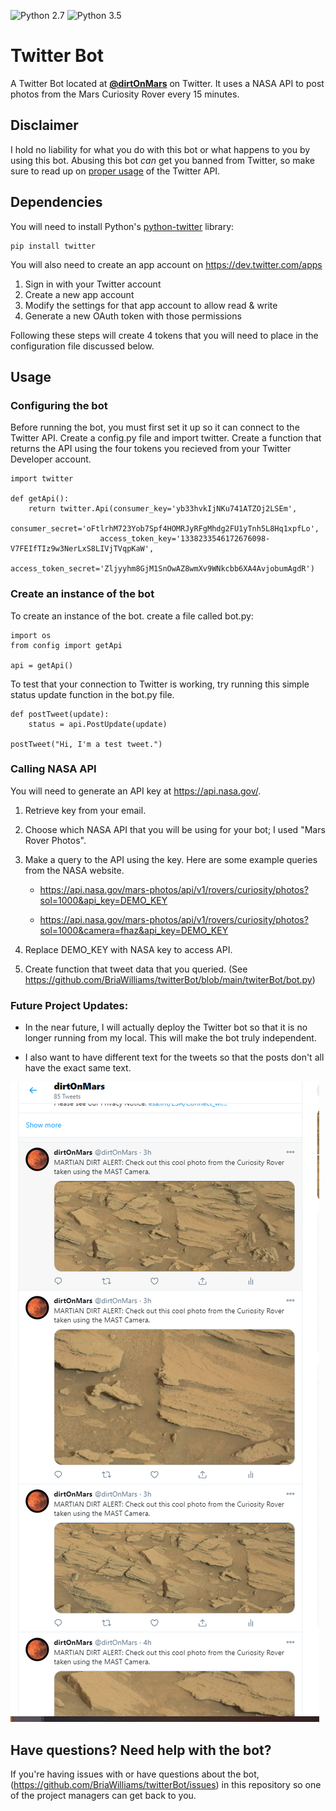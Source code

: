 ![Python 2.7](https://img.shields.io/badge/python-2.7-blue.svg)
![Python 3.5](https://img.shields.io/badge/python-3.5-blue.svg)


# Twitter Bot

A Twitter Bot located at <a href="twitter.com/dirtOnMars"><b>@dirtOnMars</b></a> on Twitter. It uses a NASA API to post photos from the Mars Curiosity Rover every 15 minutes.

## Disclaimer

I hold no liability for what you do with this bot or what happens to you by using this bot. Abusing this bot *can* get you banned from Twitter, so make sure to read up on [proper usage](https://support.twitter.com/articles/76915-automation-rules-and-best-practices) of the Twitter API.

## Dependencies

You will need to install Python's [python-twitter](https://github.com/sixohsix/twitter/) library:

    pip install twitter

You will also need to create an app account on https://dev.twitter.com/apps

1. Sign in with your Twitter account
2. Create a new app account
3. Modify the settings for that app account to allow read & write
4. Generate a new OAuth token with those permissions

Following these steps will create 4 tokens that you will need to place in the configuration file discussed below.

## Usage

### Configuring the bot

Before running the bot, you must first set it up so it can connect to the Twitter API. Create a config.py file and import twitter. Create a function that returns the API using the four tokens you recieved from your Twitter Developer account.
      
    import twitter
		
    def getApi():
    	return twitter.Api(consumer_key='yb33hvkIjNKu741ATZOj2LSEm',
                        consumer_secret='oFtlrhM723Yob7Spf4HOMRJyRFgMhdg2FU1yTnh5L8Hq1xpfLo',
                        access_token_key='1338233546172676098-V7FEIfTIz9w3NerLxS8LIVjTVqpKaW',
                        access_token_secret='Zljyyhm8GjM1SnOwAZ8wmXv9WNkcbb6XA4AvjobumAgdR')


### Create an instance of the bot

To create an instance of the bot. create a file called bot.py:

    import os
    from config import getApi
    
    api = getApi()

To test that your connection to Twitter is working, try running this simple status update function in the bot.py file.
```
def postTweet(update):
	status = api.PostUpdate(update)
	
postTweet("Hi, I'm a test tweet.") 
```

### Calling NASA API

You will need to generate an API key at https://api.nasa.gov/.

1. Retrieve key from your email.
2. Choose which NASA API that you will be using for your bot; I used "Mars Rover Photos".
3. Make a query to the API using the key. Here are some example queries from the NASA website. 

	* https://api.nasa.gov/mars-photos/api/v1/rovers/curiosity/photos?sol=1000&api_key=DEMO_KEY

	* https://api.nasa.gov/mars-photos/api/v1/rovers/curiosity/photos?sol=1000&camera=fhaz&api_key=DEMO_KEY

4. Replace DEMO_KEY with NASA key to access API.
5. Create function that tweet data that you queried. (See https://github.com/BriaWilliams/twitterBot/blob/main/twiterBot/bot.py)


### Future Project Updates:

* In the near future, I will actually deploy the Twitter bot so that it is no longer running from my local. This will make the bot truly independent. 

* I also want to have different text for the tweets so that the posts don't all have the exact same text.

![Profile screenshot](dirtonMars2.PNG "Picture of @dirtOnMars Twitter Profile with bot posts")
  
    
## Have questions? Need help with the bot?

If you're having issues with or have questions about the bot, (https://github.com/BriaWilliams/twitterBot/issues) in this repository so one of the project managers can get back to you. 

